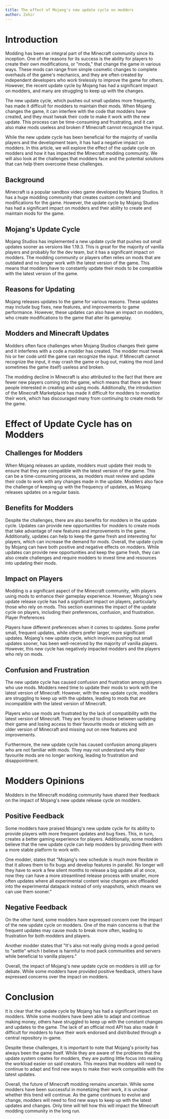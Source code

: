 ```yaml
---
title: The effect of Mojang's new update cycle on modders
author: Zxhir
---
```


# Introduction

Modding has been an integral part of the Minecraft community since its inception. One of the reasons for its success is the ability for players to create their own modifications, or "mods," that change the game in various ways. These mods can range from simple cosmetic changes to complete overhauls of the game's mechanics, and they are often created by independent developers who work tirelessly to improve the game for others. However, the recent update cycle by Mojang has had a significant impact on modders, and many are struggling to keep up with the changes.

The new update cycle, which pushes out small updates more frequently, has made it difficult for modders to maintain their mods. When Mojang changes the game, it can interfere with the code that modders have created, and they must tweak their code to make it work with the new update. This process can be time-consuming and frustrating, and it can also make mods useless and broken if Minecraft cannot recognize the input.

While the new update cycle has been beneficial for the majority of vanilla players and the development team, it has had a negative impact on modders. In this article, we will explore the effect of the update cycle on modders and how it has impacted the Minecraft modding community. We will also look at the challenges that modders face and the potential solutions that can help them overcome these challenges.

## Background

Minecraft is a popular sandbox video game developed by Mojang Studios. It has a huge modding community that creates custom content and modifications for the game. However, the update cycle by Mojang Studios has had a significant impact on modders and their ability to create and maintain mods for the game.

## Mojang's Update Cycle

Mojang Studios has implemented a new update cycle that pushes out small updates sooner as versions like 1.19.3. This is great for the majority of vanilla players and probably for the dev team, but it has a significant impact on modders. The modding community or players often relies on mods that are outdated and no longer work with the latest version of the game. This means that modders have to constantly update their mods to be compatible with the latest version of the game.

## Reasons for Updating

Mojang releases updates to the game for various reasons. These updates may include bug fixes, new features, and improvements to game performance. However, these updates can also have an impact on modders, who create modifications to the game that alter its gameplay.

## Modders and Minecraft Updates

Modders often face challenges when Mojang Studios changes their game and it interferes with a code a modder has created. The modder must tweak his or her code until the game can recognize the input. If Minecraft cannot recognize the input, it may crash the game or bug out, making the mod (and sometimes the game itself) useless and broken.

The modding decline in Minecraft is also attributed to the fact that there are fewer new players coming into the game, which means that there are fewer people interested in creating and using mods. Additionally, the introduction of the Minecraft Marketplace has made it difficult for modders to monetize their work, which has discouraged many from continuing to create mods for the game.

# Effect of Update Cycle has on Modders

## Challenges for Modders

When Mojang releases an update, modders must update their mods to ensure that they are compatible with the latest version of the game. This can be a time-consuming process, as modders must review and update their code to work with any changes made in the update. Modders also face the challenge of keeping up with the frequency of updates, as Mojang releases updates on a regular basis.

## Benefits for Modders

Despite the challenges, there are also benefits for modders in the update cycle. Updates can provide new opportunities for modders to create mods that take advantage of new features and improvements in the game. Additionally, updates can help to keep the game fresh and interesting for players, which can increase the demand for mods. Overall, the update cycle by Mojang can have both positive and negative effects on modders. While updates can provide new opportunities and keep the game fresh, they can also create challenges and require modders to invest time and resources into updating their mods.

## Impact on Players

Modding is a significant aspect of the Minecraft community, with players using mods to enhance their gameplay experience. However, Mojang's new update release cycle has had a significant impact on players, particularly those who rely on mods. This section examines the impact of the update cycle on players, including their preferences, confusion, and frustration.
Player Preferences

Players have different preferences when it comes to updates. Some prefer small, frequent updates, while others prefer larger, more significant updates. Mojang's new update cycle, which involves pushing out small updates sooner, has been well-received by the majority of vanilla players. However, this new cycle has negatively impacted modders and the players who rely on mods.

## Confusion and Frustration

The new update cycle has caused confusion and frustration among players who use mods. Modders need time to update their mods to work with the latest version of Minecraft. However, with the new update cycle, modders are struggling to keep up with the updates, leading to mods that are incompatible with the latest version of Minecraft.

Players who use mods are frustrated by the lack of compatibility with the latest version of Minecraft. They are forced to choose between updating their game and losing access to their favourite mods or sticking with an older version of Minecraft and missing out on new features and improvements.

Furthermore, the new update cycle has caused confusion among players who are not familiar with mods. They may not understand why their favourite mods are no longer working, leading to frustration and disappointment.

# Modders Opinions

Modders in the Minecraft modding community have shared their feedback on the impact of Mojang's new update release cycle on modders.

## Positive Feedback

Some modders have praised Mojang's new update cycle for its ability to provide players with more frequent updates and bug fixes. This, in turn, creates a better gaming experience for players. Additionally, some modders believe that the new update cycle can help modders by providing them with a more stable platform to work with.

One modder, states that "Mojang's new schedule is much more flexible in that it allows them to fix bugs and develop features in parallel. No longer will they have to work a few silent months to release a big update all at once, now they can have a more streamlined release process with smaller, more often updates where all experimental content wise changes are offloaded into the experimental datapack instead of only snapshots, which means we can use them sooner."

## Negative Feedback

On the other hand, some modders have expressed concern over the impact of the new update cycle on modders. One of the main concerns is that the frequent updates may cause mods to break more often, leading to frustration for both modders and players.

Another modder states that "It's also not really giving mods a good period to "settle" which I believe is harmful to mod pack communities and servers while beneficial to vanilla players."

Overall, the impact of Mojang's new update cycle on modders is still up for debate. While some modders have provided positive feedback, others have expressed concerns over the impact on modders.

# Conclusion

It is clear that the update cycle by Mojang has had a significant impact on modders. While some modders have been able to adapt and continue making money, others have struggled to keep up with the constant changes and updates to the game. The lack of an official mod API has also made it difficult for modders to have their work endorsed and distributed through a central repository in-game.

Despite these challenges, it is important to note that Mojang's priority has always been the game itself. While they are aware of the problems that the update system creates for modders, they are putting little focus into making the workload easier on said creators. This means that modders will need to continue to adapt and find new ways to make their work compatible with the latest updates.

Overall, the future of Minecraft modding remains uncertain. While some modders have been successful in monetizing their work, it is unclear whether this trend will continue. As the game continues to evolve and change, modders will need to find new ways to keep up with the latest updates and changes. Only time will tell how this will impact the Minecraft modding community in the long run.